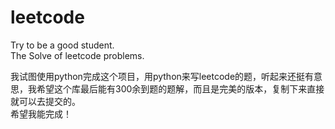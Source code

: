 # leetcode
Try to be a good student.  
The Solve of leetcode problems.

我试图使用python完成这个项目，用python来写leetcode的题，听起来还挺有意思，我希望这个库最后能有300余到题的题解，而且是完美的版本，复制下来直接就可以去提交的。  
希望我能完成！